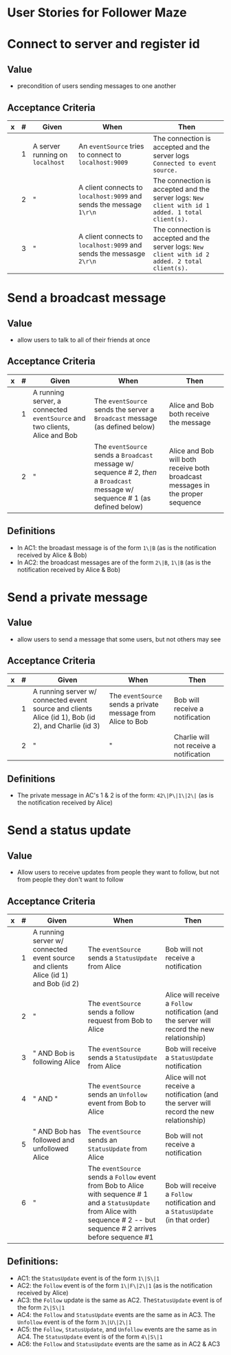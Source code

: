 # User Stories for Follower Maze

# Connect to server and register id

## Value
* precondition of users sending messages to one another

## Acceptance Criteria

| x | # | Given | When | Then |
|---|---| ----- | ---- | ---- |
|   | 1 | A server running on `localhost` | An `eventSource` tries to connect to `localhost:9009` | The connection is accepted and the server logs `Connected to event source.` |
|   | 2 | " | A client connects to `localhost:9099` and sends the message `1\r\n` | The connection is accepted and the server logs: `New client with id 1 added. 1 total client(s).` |
|   | 3 | " | A client connects to `localhost:9099` and sends the messasge `2\r\n` | The connection is accepted and the server logs: `New client with id 2 added. 2 total client(s).` | 

# Send a broadcast message

## Value
* allow users to talk to all of their friends at once

## Acceptance Criteria

| x | # | Given | When | Then |
|---|---| ----- | ---- | ---- |
|   | 1 | A running server, a connected `eventSource` and two clients, Alice and Bob | The `eventSource` sends the server a `Broadcast` message (as defined below) | Alice and Bob both receive the message |
|   | 2 | " | The `eventSource` sends a `Broadcast` message w/ sequence # 2, *then* a `Broadcast` message w/ sequence # 1 (as defined below) | Alice and Bob will both receive both broadcast messages in the proper sequence |    

## Definitions

* In AC1: the broadast message is of the form `1\|B` (as is the notification received by Alice & Bob)
* In AC2: the broadcast messages are of the form `2\|B`, `1\|B` (as is the notification received by Alice & Bob)

# Send a private message

## Value
* allow users to send a message that some users, but not others may see

## Acceptance Criteria

| x | # | Given | When | Then |
|---|---| ----- | ---- | ---- |
|   | 1 | A running server w/ connected event source and clients Alice (id 1), Bob (id 2), and Charlie (id 3)| The `eventSource` sends a private message from Alice to Bob | Bob will receive a notification |  
|   | 2 | " | " |  Charlie will not receive a notification |  

## Definitions

* The private message in AC's 1 & 2 is of the form: `42\|P\|1\|2\|` (as is the notification received by Alice)

# Send a status update

## Value
* Allow users to receive updates from people they want to follow, but not from people they don't want to follow

## Acceptance Criteria

| x | # | Given | When | Then |
|---|---| ----- | ---- | ---- |
|   | 1 | A running server w/ connected event source and clients Alice (id 1) and Bob (id 2)| The `eventSource` sends a `StatusUpdate` from Alice | Bob will not receive a notification |  
|   | 2 | " | The `eventSource` sends a follow request from Bob to Alice | Alice will receive a `Follow` notification (and the server will record the new relationship) |  
|   | 3 | " AND Bob is following Alice| The `eventSource` sends a `StatusUpdate` from Alice | Bob will receive a `StatusUpdate` notification |
|   | 4 | " AND " | The `eventSource` sends an `Unfollow` event from Bob to Alice | Alice will not receive a notification (and the server will record the new relationship) |
|   | 5 | " AND Bob has followed and unfollowed Alice | The `eventSource` sends an `StatusUpdate` from Alice | Bob will not receive a notification |
|   | 6 | " | The `eventSource` sends a `Follow` event from Bob to Alice with sequence # 1 and a `StatusUpdate` from Alice with sequence # 2 -- but sequence # 2 arrives before sequence #1| Bob will receive a `Follow` notification and a `StatusUpdate` (in that order) |


## Definitions:

* AC1: the `StatusUpdate` event is of the form `1\|S\|1`
* AC2: the `Follow` event is of the form `1\|F\|2\|1` (as is the notification received by Alice)
* AC3: the `Follow` update is the same as AC2. The`StatusUpdate` event is of the form `2\|S\|1`
* AC4: the `Follow` and `StatusUpdate` events are the same as in AC3. The `Unfollow` event is of the form `3\|U\|2\|1`
* AC5: the `Follow`, `StatusUpdate`, and `Unfollow` events are the same as in AC4. The `StatusUpdate` event is of the form `4\|S\|1`
* AC6: the `Follow` and `StatusUpdate` events are the same as in AC2 & AC3
